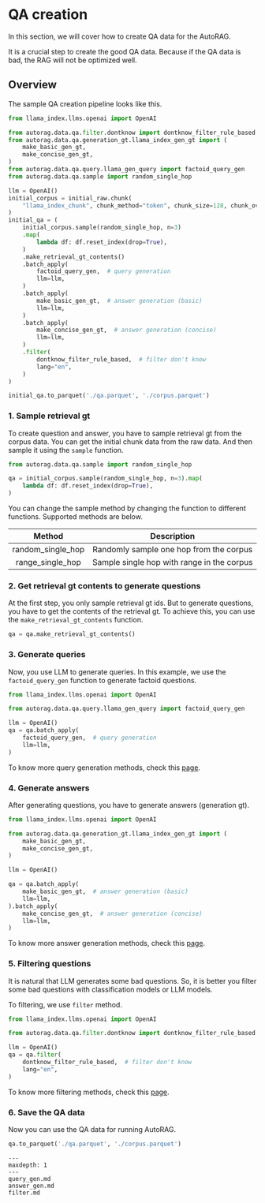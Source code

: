 # QA creation

In this section, we will cover how to create QA data for the AutoRAG.

It is a crucial step to create the good QA data. Because if the QA data is bad, the RAG will not be optimized well.

## Overview

The sample QA creation pipeline looks like this.

```python
from llama_index.llms.openai import OpenAI

from autorag.data.qa.filter.dontknow import dontknow_filter_rule_based
from autorag.data.qa.generation_gt.llama_index_gen_gt import (
    make_basic_gen_gt,
    make_concise_gen_gt,
)
from autorag.data.qa.query.llama_gen_query import factoid_query_gen
from autorag.data.qa.sample import random_single_hop

llm = OpenAI()
initial_corpus = initial_raw.chunk(
    "llama_index_chunk", chunk_method="token", chunk_size=128, chunk_overlap=5
)
initial_qa = (
    initial_corpus.sample(random_single_hop, n=3)
    .map(
        lambda df: df.reset_index(drop=True),
    )
    .make_retrieval_gt_contents()
    .batch_apply(
        factoid_query_gen,  # query generation
        llm=llm,
    )
    .batch_apply(
        make_basic_gen_gt,  # answer generation (basic)
        llm=llm,
    )
    .batch_apply(
        make_concise_gen_gt,  # answer generation (concise)
        llm=llm,
    )
    .filter(
        dontknow_filter_rule_based,  # filter don't know
        lang="en",
    )
)

initial_qa.to_parquet('./qa.parquet', './corpus.parquet')
```

### 1. Sample retrieval gt

To create question and answer, you have to sample retrieval gt from the corpus data.
You can get the initial chunk data from the raw data.
And then sample it using the `sample` function.

```python
from autorag.data.qa.sample import random_single_hop

qa = initial_corpus.sample(random_single_hop, n=3).map(
    lambda df: df.reset_index(drop=True),
)
```

You can change the sample method by changing the function to different functions.
Supported methods are below.

|      Method       |                Description                 |
|:-----------------:|:------------------------------------------:|
| random_single_hop |  Randomly sample one hop from the corpus   |
| range_single_hop  | Sample single hop with range in the corpus |


### 2. Get retrieval gt contents to generate questions

At the first step, you only sample retrieval gt ids. But to generate questions, you have to get the contents of the retrieval gt.
To achieve this, you can use the `make_retrieval_gt_contents` function.

```python
qa = qa.make_retrieval_gt_contents()
```

### 3. Generate queries

Now, you use LLM to generate queries.
In this example, we use the `factoid_query_gen` function to generate factoid questions.

```python
from llama_index.llms.openai import OpenAI

from autorag.data.qa.query.llama_gen_query import factoid_query_gen

llm = OpenAI()
qa = qa.batch_apply(
    factoid_query_gen,  # query generation
    llm=llm,
)
```

To know more query generation methods, check this [page](./query_gen.md).

### 4. Generate answers

After generating questions, you have to generate answers (generation gt).

```python
from llama_index.llms.openai import OpenAI

from autorag.data.qa.generation_gt.llama_index_gen_gt import (
    make_basic_gen_gt,
    make_concise_gen_gt,
)

llm = OpenAI()

qa = qa.batch_apply(
    make_basic_gen_gt,  # answer generation (basic)
    llm=llm,
).batch_apply(
    make_concise_gen_gt,  # answer generation (concise)
    llm=llm,
)
```

To know more answer generation methods, check this [page](./answer_gen.md).

### 5. Filtering questions

It is natural that LLM generates some bad questions.
So, it is better you filter some bad questions with classification models or LLM models.

To filtering, we use `filter` method.

```python
from llama_index.llms.openai import OpenAI

from autorag.data.qa.filter.dontknow import dontknow_filter_rule_based

llm = OpenAI()
qa = qa.filter(
    dontknow_filter_rule_based,  # filter don't know
    lang="en",
)
```

To know more filtering methods, check this [page](./filter.md).

### 6. Save the QA data

Now you can use the QA data for running AutoRAG.

```python
qa.to_parquet('./qa.parquet', './corpus.parquet')
```

```{toctree}
---
maxdepth: 1
---
query_gen.md
answer_gen.md
filter.md
```
